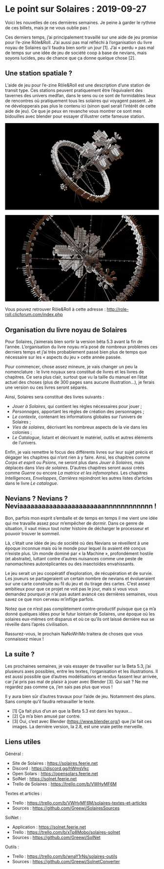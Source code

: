 # Le point sur Solaires : 2019-09-27

Voici les nouvelles de ces dernières semaines. Je peine à garder le rythme de ces billets, mais je ne vous oublie pas !

Ces derniers temps, j’ai principalement travaillé sur une aide de jeu promise pour l’e-zine Rôle&Roll. J’ai aussi pas mal réfléchi à l’organisation du livre noyau de Solaires qu’il faudra bien sortir un jour [1]. J’ai « perdu » pas mal de temps sur une idée de jeu de société coop à base de nevians, mais soyons lucides, peu de chance que ça donne quelque chose [2].

## Une station spatiale ?

L’aide de jeu pour l’e-zine Rôle&Roll est une description d’une station de transit type. Ces stations peuvent pratiquement être l’équivalent des tavernes des univers medfan, dans le sens ou ce sont de formidables lieux de rencontres où pratiquement tous les solaires qui voyagent passent. Je ne développerais pas plus le contenu ici (sinon quel serait l’intérêt de cette aide de jeu). Ce que je peux en revanche vous montrer ce sont mes bidouilles avec blender pour essayer d’illustrer cette fameuse station.

![Rendu 3D de la station de transit](./illustrations/rendu_station_transit1.png)

![Rendu 3D de la station de transit](./illustrations/rendu_station_transit2.png)

Vous pouvez retrouver Rôle&Roll à cette adresse : http://role-roll.clicforum.com/index.php

## Organisation du livre noyau de Solaires

Pour Solaires, j’aimerais bien sortir la version bêta 5.3 avant la fin de l’année. L’organisation du livre noyau m’a posé de nombreux problèmes ces derniers temps et j’ai très probablement passé bien plus de temps que nécessaire sur les « aspects du jeu » cette année passée.

Pour commencer, chose assez mineure, je vais changer un peu la nomenclature : le livre noyaux sera constitué de livres et les livres de chapitres. Ce sera plus clair, surtout que vu la taille du manuel en l’état actuel des choses (plus de 300 pages sans aucune illustration…), je ferais une version ou ces livres seront séparés.

Ainsi, Solaires sera constitué des livres suivants :
* *Jouer à Solaires*, qui contient les règles nécessaires pour jouer ;
* *Personnages*, apportant les règles de création des personnages ;
* *Le contexte*, contenant les informations globales sur l’univers de Solaires ;
* *Vies de solaires*, décrivant les nombreux aspects de la vie dans les colonies ;
* *Le Catalogue*, listant et décrivant le matériel, outils et autres éléments de l’univers.

Enfin, je vais remettre le focus des différents livres sur leur sujet précis et dégager les chapitres qui n’ont rien à y faire. Ainsi, les chapitres comme *Corps et esprit* ou *Psions*, ne seront plus dans *Jouer à Solaires*, mais déplacés dans *Vies de solaires*. D’autres chapitres seront aussi créés comme *Guerre* ou encore *La matrice et les infomorphes*. Les chapitres *Intelligences*, *Enveloppes*, *Carrières* rejoindront les autres listes d’articles dans le livre *Le catalogue*.

## Nevians ? Nevians ? Neviaaaaaaaaaaaaaaaaaaaaaaannnnnnnnnnnn !

Bon, parfois mon esprit s’emballe et de temps en temps il me vient une idée qui me travaille assez pour m’empêcher de dormir. Dans ce genre de situation, il vaut mieux tout noter histoire de décharger le processeur et pouvoir trouver le sommeil.

Là, c’était une idée de jeu de société où des Nevians se réveillent à une époque inconnue mais où le monde pour lequel ils avaient été conçus n’existe plus. Un monde dominé par « la Machine », profondément hostile (et abstraite), luttant contre d’autres nuisances comme une peste de nanomachines autoréplicantes ou des insectoïdes envahissants.

Le jeu serait un jeu coopératif d’exploration, de récupération et de survie. Les joueurs se partageraient un certain nombre de nevians et évolueraient sur une carte construite au fil du jeu et du tirage des cartes. C’est assez ambitieux pour que ce projet ne voit pas le jour, mais si vous vous demandez pourquoi je n’ai pas autant avancé ces dernières semaines, vous savez ce que mon cerveau m’inflige parfois.

Notez que ce n’est pas complètement contre-productif puisque que ça m’a donné quelques idées pour le futur lointain de Solaires, une époque où les solaires eux-mêmes ont disparus et où ce qu’ils ont laissé dernière eux se réveille dans l’après civilisation.

Rassurez-vous, le prochain NaNoWriMo traitera de choses que vous connaissez mieux !

## La suite ?

Les prochaines semaines, je vais essayer de travailler sur la Beta 5.3, j’ai plusieurs axes possibles, entre les textes, l’organisation et les illustrations. Il est aussi possible que d’autres modélisations et rendus fassent leur arrivée, car j’ai pris pas mal de plaisir à jouer avec Blender [3]. Qui sait ? Ne me regardez pas comme ça, j’en sais pas plus que vous !

Il y aura bien sûr d’autres travaux pour l’aide de jeu. Notamment des plans. Sans compte qu’il faudra retravailler le texte.

* [1] Ça fait plus d’un an que la Beta 5.3 est dans les tuyaux…
* [2] Ça m’a bien amusé par contre.
* [3] Oui, c’est avec Blender (https://www.blender.org/) que j’ai fait ces images. La dernière version, la 2.8, est une vraie petite merveille.

## Liens utiles

Général :
* Site de Solaires : https://solaires.feerie.net
* Discord : https://discord.gg/hWmsVkc
* Open Solars : https://opensolars.feerie.net
* SolNet : https://solnet.feerie.net
* Trello de Solaires : https://trello.com/b/VWHyMF6M

Textes et articles :
* Trello : https://trello.com/b/VWHyMF6M/solaires-textes-et-articles
* Sources : https://github.com/Greewi/SolairesSources

SolNet :
* Application : https://solnet.feerie.net
* Trello : https://trello.com/b/xTp8Mobo/solaires-solnet
* Sources : https://github.com/Greewi/SolNet

Outils :
* Trello : https://trello.com/b/wnaY1rNs/solaires-outils
* Sources : https://github.com/Greewi/SolnetConverter